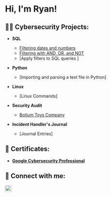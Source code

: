 <h1>Hi, I'm Ryan! </h1>

<h2>👨‍💻 Cybersecurity Projects:</h2>

- <b>SQL </b>
  - [Filtering dates and numbers](https://github.com/RyanSNCyberSec/Filteringdatesandnumbers)
  - [Filtering with AND, OR, and NOT](https://github.com/RyanSNCyberSec/FilteringwithAND-OR-andNOT)
  - [Apply filters to SQL queries ]

- <b>Python </b>
  - [Importing and parsing a text file in Python]

- <b>Linux </b>
  - [Linux Commands]
 
- <b>Security Audit </b>
  - [Botium Toys Company](https://github.com/RyanSNCyberSec/BotiumToysCompany)

- <b>Incident Handler's Journal </b>
  - [Journal Entries]

<h2> 📜 Certificates:</h2>

- <b>[Google Cybersecurity Professional](https://github.com/RyanSNCyberSec/RyanSNCyberSec/blob/RyanSNCyberSec-patch-1/Google%20Cybersecurity%20Certificate.pdf) </b>

<h2> 🤳 Connect with me:</h2>

[<img align="left" alt="JoshMadakor | LinkedIn" width="22px" src="https://cdn.jsdelivr.net/npm/simple-icons@v3/icons/linkedin.svg" />][linkedin]

[linkedin]: https://www.linkedin.com/in/ryan-sterling-noel-6a076a80/#:~:text=www.linkedin.com/in/ryan%2Dsterling%2Dnoel%2D6a076a80

